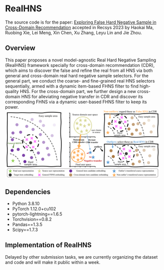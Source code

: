 # RealHNS
The source code is for the paper: [Exploring False Hard Negative Sample in Cross-Domain Recommendation](https://dl.acm.org/doi/pdf/10.1145/3604915.3608791) accepted in Recsys 2023 by Haokai Ma, Ruobing Xie, Lei Meng, Xin Chen, Xu Zhang, Leyu Lin and Jie Zhou.

## Overview
This paper proposes a novel model-agnostic Real Hard Negative Sampling (RealHNS) framework specially for cross-domain recommendation (CDR), which aims to discover the false and refine the real from all HNS via both general and cross-domain real hard negative sample selectors. For the general part, we conduct the coarse- and fine-grained real HNS selectors sequentially, armed with a dynamic item-based FHNS filter to find high-quality HNS. For the cross-domain part, we further design a new cross-domain HNS for alleviating negative transfer in CDR and discover its corresponding FHNS via a dynamic user-based FHNS filter to keep its power.
![_](./structure.png)

## Dependencies
- Python 3.8.10
- PyTorch 1.12.0+cu102
- pytorch-lightning==1.6.5
- Torchvision==0.8.2
- Pandas==1.3.5
- Scipy==1.7.3

## Implementation of RealHNS
Delayed by other submission tasks, we are currently organizing the dataset and code and will make it public within a week.

